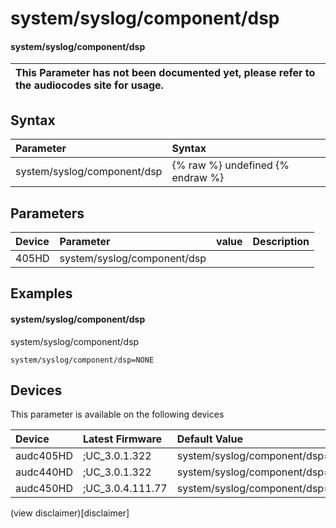 ﻿---
description: system/syslog/component/dsp
search: false
---

# system/syslog/component/dsp

#### system/syslog/component/dsp


| This Parameter has not been documented yet, please refer to the audiocodes site for usage.  |
| :--- |

## Syntax
| Parameter | Syntax |
| :--- | :--- |
|system/syslog/component/dsp | {% raw %} undefined {% endraw %} |

## Parameters
|Device|Parameter|value|Description|
|:---|:---|:---|:---|
| 405HD | system/syslog/component/dsp |  |  |

## Examples
#### system/syslog/component/dsp

system/syslog/component/dsp

```
system/syslog/component/dsp=NONE
```

## Devices
This parameter is available on the following devices

| Device | Latest Firmware | Default Value |
|:---|:---|:---|
| audc405HD | ;UC_3.0.1.322 | system/syslog/component/dsp=NONE 
| audc440HD | ;UC_3.0.1.322 | system/syslog/component/dsp=NONE 
| audc450HD | ;UC_3.0.4.111.77 | system/syslog/component/dsp=NONE 

(view disclaimer)[disclaimer]
